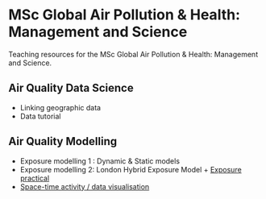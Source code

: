 # MSc Global Air Pollution & Health: Management and Science

Teaching resources for the MSc Global Air Pollution & Health: Management and Science.

## Air Quality Data Science

* Linking geographic data
* Data tutorial

## Air Quality Modelling

* Exposure modelling 1 : Dynamic & Static models
* Exposure modelling 2: London Hybrid Exposure Model + [Exposure practical](https://jimshady.github.io/MScGAQ/exposure_practical.html)
* [Space-time activity / data visualisation](https://jimshady.github.io/MScGAQ/space_time_practical.html)
